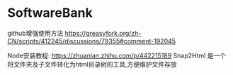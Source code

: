# SoftwareBank
github增强使用方法 https://greasyfork.org/zh-CN/scripts/412245/discussions/79355#comment-192045 

Node安装教程: https://zhuanlan.zhihu.com/p/442215189
Snap2Html 是一个将文件夹及子文件转化为html目录树的工具,方便维护文件存放


